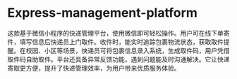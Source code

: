 # Express-management-platform
这款基于微信小程序的快递管理平台，使用微信即可轻松操作。用户可在线下单寄件，填写信息后快递员上门取件。收件时，能实时追踪包裹物流状态，获取取件提醒。在校园、小区等场景，快递员可将包裹信息录入系统，生成取件码，用户凭借取件码自助取件。平台还具备异常反馈功能，遇到问题能及时沟通解决。它让快递寄取更方便，提升了快递管理效率，为用户带来优质服务体验。 
